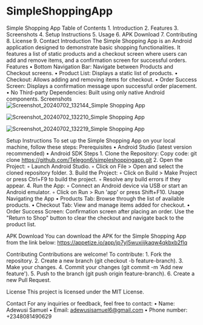 # SimpleShoppingApp
Simple Shopping App
Table of Contents
    1. Introduction
    2. Features
    3. Screenshots
    4. Setup Instructions
    5. Usage
    6. APK Download
    7. Contributing
    8. License
    9. Contact
Introduction
The Simple Shopping App is an Android application designed to demonstrate basic shopping functionalities. It features a list of static products and a checkout screen where users can add and remove items, and a confirmation screen for successful orders.
Features
    • Bottom Navigation Bar: Navigate between Products and Checkout screens.
    • Product List: Displays a static list of products.
    • Checkout: Allows adding and removing items for checkout.
    • Order Success Screen: Displays a confirmation message upon successful order placement.
    • No Third-party Dependencies: Built using only native Android components.
Screenshots
![Screenshot_20240702_132144_Simple Shopping App](https://github.com/Telegon6/SimpleShoppingApp/assets/115192722/98f6067a-7874-443d-b15a-6c300f6f80b1)

![Screenshot_20240702_132210_Simple Shopping App](https://github.com/Telegon6/SimpleShoppingApp/assets/115192722/b5fa1412-f544-4256-8465-120780cf3064)

![Screenshot_20240702_132219_Simple Shopping App](https://github.com/Telegon6/SimpleShoppingApp/assets/115192722/b647b439-02d5-43c0-bc29-14b64a94d4bc)


Setup Instructions
To set up the Simple Shopping App on your local machine, follow these steps:
Prerequisites
    • Android Studio (latest version recommended)
    • Android SDK
Steps
    1. Clone the Repository:
       Copy code:
       git clone https://github.com/Telegon6/simpleshoppingapp.git
    2. Open the Project:
        ◦ Launch Android Studio.
        ◦ Click on File > Open and select the cloned repository folder.
    3. Build the Project:
        ◦ Click on Build > Make Project or press Ctrl+F9 to build the project.
        ◦ Resolve any build errors if they appear.
    4. Run the App:
        ◦ Connect an Android device via USB or start an Android emulator.
        ◦ Click on Run > Run 'app' or press Shift+F10.
Usage
Navigating the App
    • Products Tab: Browse through the list of available products.
    • Checkout Tab: View and manage items added for checkout.
    • Order Success Screen: Confirmation screen after placing an order. Use the "Return to Shop" button to clear the checkout and navigate back to the product list.

APK Download
You can download the APK for the Simple Shopping App from the link below:
https://appetize.io/app/jp7yl5wuxiijkaqw4qkbxb2flq

Contributing
Contributions are welcome! To contribute:
    1. Fork the repository.
    2. Create a new branch (git checkout -b feature-branch).
    3. Make your changes.
    4. Commit your changes (git commit -m 'Add new feature').
    5. Push to the branch (git push origin feature-branch).
    6. Create a new Pull Request.

License
This project is licensed under the MIT License.

Contact
For any inquiries or feedback, feel free to contact:
    • Name: Adewusi Samuel
    • Email: adewusisamuel6@gmail.com
    • Phone number: +2348081490629
